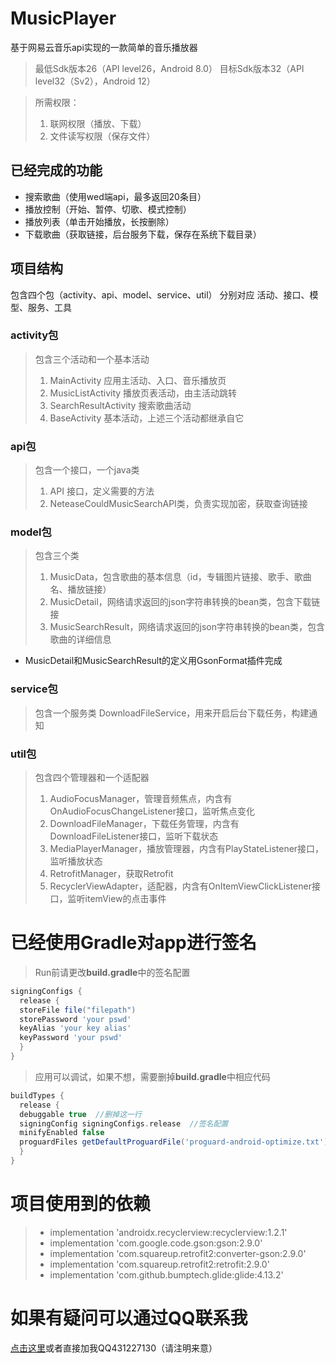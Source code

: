 # MusicPlayer
基于网易云音乐api实现的一款简单的音乐播放器
>最低Sdk版本26（API level26，Android 8.0）
>目标Sdk版本32（API level32（Sv2），Android 12）

>所需权限：
>1. 联网权限（播放、下载）
>2. 文件读写权限（保存文件）
## 已经完成的功能
- 搜索歌曲（使用wed端api，最多返回20条目）
- 播放控制（开始、暂停、切歌、模式控制）
- 播放列表（单击开始播放，长按删除）
- 下载歌曲（获取链接，后台服务下载，保存在系统下载目录）
## 项目结构
包含四个包（activity、api、model、service、util）
分别对应 活动、接口、模型、服务、工具
### activity包
> 包含三个活动和一个基本活动
> 1. MainActivity 应用主活动、入口、音乐播放页
> 2. MusicListActivity 播放页表活动，由主活动跳转
> 3. SearchResultActivity 搜索歌曲活动
> 4. BaseActivity 基本活动，上述三个活动都继承自它
### api包
>包含一个接口，一个java类
>1. API 接口，定义需要的方法
>2. NeteaseCouldMusicSearchAPI类，负责实现加密，获取查询链接
### model包
>包含三个类
>1. MusicData，包含歌曲的基本信息（id，专辑图片链接、歌手、歌曲名、播放链接）
>2. MusicDetail，网络请求返回的json字符串转换的bean类，包含下载链接
>3. MusicSearchResult，网络请求返回的json字符串转换的bean类，包含歌曲的详细信息
- MusicDetail和MusicSearchResult的定义用GsonFormat插件完成
### service包
>包含一个服务类
>DownloadFileService，用来开启后台下载任务，构建通知
### util包
>包含四个管理器和一个适配器
>1. AudioFocusManager，管理音频焦点，内含有OnAudioFocusChangeListener接口，监听焦点变化
>2. DownloadFileManager，下载任务管理，内含有DownloadFileListener接口，监听下载状态
>3. MediaPlayerManager，播放管理器，内含有PlayStateListener接口，监听播放状态
>4. RetrofitManager，获取Retrofit
>5. RecyclerViewAdapter，适配器，内含有OnItemViewClickListener接口，监听itemView的点击事件
# 已经使用Gradle对app进行签名
> Run前请更改**build.gradle**中的签名配置
```Groovy
signingConfigs {  
  release {  
  storeFile file("filepath")  
  storePassword 'your pswd'  
  keyAlias 'your key alias'  
  keyPassword 'your pswd'  
  }  
}
```
> 应用可以调试，如果不想，需要删掉**build.gradle**中相应代码
```Groovy
buildTypes {  
  release {  
  debuggable true  //删掉这一行
  signingConfig signingConfigs.release  //签名配置
  minifyEnabled false  
  proguardFiles getDefaultProguardFile('proguard-android-optimize.txt'), 'proguard-rules.pro'  
  }  
}
```
# 项目使用到的依赖
>- implementation 'androidx.recyclerview:recyclerview:1.2.1'  
>- implementation 'com.google.code.gson:gson:2.9.0'  
>- implementation 'com.squareup.retrofit2:converter-gson:2.9.0'  
>- implementation 'com.squareup.retrofit2:retrofit:2.9.0'  
>- implementation 'com.github.bumptech.glide:glide:4.13.2'
# 如果有疑问可以通过QQ联系我
[点击这里](http://wpa.qq.com/msgrd?v=3&uin=431227130&site=qq&menu=yes)或者直接加我QQ431227130（请注明来意）
